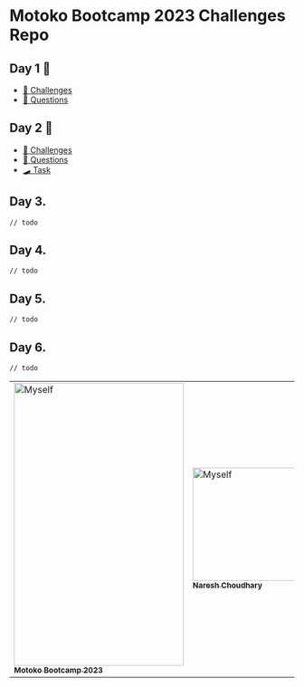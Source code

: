 # Motoko Bootcamp 2023 Challenges Repo

## Day 1 🥚

- [🥊 Challenges](./day1/challenges.mo)
- [🙋 Questions](./day1/QUESTIONS.MD)

## Day 2 🐣

- [🥊 Challenges](./day2/challenges.mo)
- [🙋 Questions](./day2/QUESTIONS.MD)
- [🛹 Task](./day2/task/skeleton)

## Day 3.

`// todo`

## Day 4.

`// todo`

## Day 5.

`// todo`

## Day 6.

`// todo`

<table>
  <tr>
  <td ><a href="https://forum.dfinity.org/t/motoko-bootcamp-2023-getting-started-on-the-internet-computer/16846"><img src="https://pbs.twimg.com/media/FmHudZ9WAAYFpUa?format=jpg&name=large" width="300px" height="500px" alt="Myself"/><br /><sub><b>Motoko Bootcamp 2023</b></sub></a><br /></td>
  <td ><a href="https://github.com/Nareshchoudhary02"><img src="https://i.ibb.co/nR1k4dZ/Myself-with-indian-flag.jpg" width="200px" alt="Myself"/><br /><sub><b>Naresh Choudhary</b></sub></a><br /></td>
  </tr>
</table>





